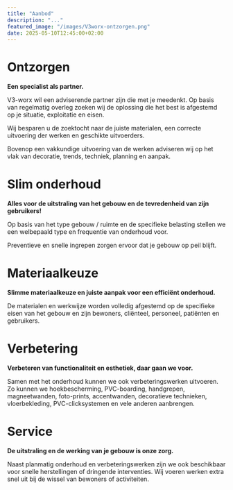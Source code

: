 ```yaml
---
title: "Aanbod"
description: "..."
featured_image: "/images/V3worx-ontzorgen.png"
date: 2025-05-10T12:45:00+02:00
---
```


# Ontzorgen

**Een specialist als partner.**

V3-worx wil een adviserende partner zijn die met je meedenkt. Op basis van regelmatig overleg zoeken wij de oplossing die het best is afgestemd op je situatie, exploitatie en eisen.

Wij besparen u de zoektocht naar de juiste materialen, een correcte uitvoering der werken en geschikte uitvoerders.

Bovenop een vakkundige uitvoering van de werken adviseren wij op het vlak van decoratie, trends, techniek, planning en aanpak.

# Slim onderhoud

**Alles voor de uitstraling van het gebouw en de tevredenheid van zijn gebruikers!**

Op basis van het type gebouw / ruimte en de specifieke belasting stellen we een welbepaald type en frequentie van onderhoud voor.

Preventieve en snelle ingrepen zorgen ervoor dat je gebouw op peil blijft.

# Materiaalkeuze

**Slimme materiaalkeuze en juiste aanpak voor een efficiënt onderhoud.**

De materialen en werkwijze worden volledig afgestemd op de specifieke eisen van het gebouw en zijn bewoners, cliënteel, personeel, patiënten en gebruikers.

# Verbetering

**Verbeteren van functionaliteit en esthetiek, daar gaan we voor.**

Samen met het onderhoud kunnen we ook verbeteringswerken uitvoeren. Zo kunnen we hoekbescherming, PVC-boarding, handgrepen, magneetwanden, foto-prints, accentwanden, decoratieve technieken, vloerbekleding, PVC-clicksystemen en vele anderen aanbrengen.

# Service

**De uitstraling en de werking van je gebouw is onze zorg.**

Naast planmatig onderhoud en verbeteringswerken zijn we ook beschikbaar voor snelle herstellingen of dringende interventies. Wij voeren werken extra snel uit bij de wissel van bewoners of activiteiten.
